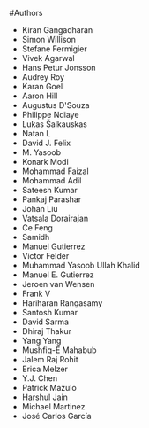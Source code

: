 ﻿#Authors

* Kiran Gangadharan
* Simon Willison
* Stefane Fermigier
* Vivek Agarwal
* Hans Petur Jonsson
* Audrey Roy
* Karan Goel
* Aaron Hill
* Augustus D'Souza
* Philippe Ndiaye
* Lukas Šalkauskas
* Natan L
* David J. Felix
* M. Yasoob
* Konark Modi
* Mohammad Faizal
* Mohammad Adil
* Sateesh Kumar
* Pankaj Parashar
* Johan Liu
* Vatsala Dorairajan
* Ce Feng
* Samidh
* Manuel Gutierrez
* Victor Felder
* Muhammad Yasoob Ullah Khalid
* Manuel E. Gutierrez
* Jeroen van Wensen
* Frank V
* Hariharan Rangasamy
* Santosh Kumar
* David Sarma
* Dhiraj Thakur
* Yang Yang
* Mushfiq-E Mahabub
* Jalem Raj Rohit
* Erica Melzer
* Y.J. Chen
* Patrick Mazulo
* Harshul Jain
* Michael Martinez
* José Carlos García
